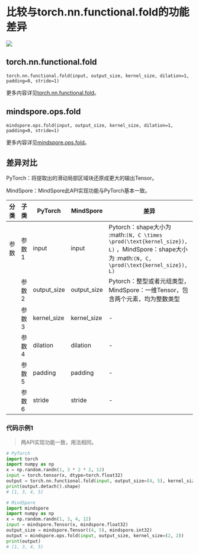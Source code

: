 # 比较与torch.nn.functional.fold的功能差异

<a href="https://gitee.com/mindspore/docs/blob/r1.11/docs/mindspore/source_zh_cn/note/api_mapping/pytorch_diff/mindspore.ops.fold.md" target="_blank"><img src="https://mindspore-website.obs.cn-north-4.myhuaweicloud.com/website-images/r1.11/resource/_static/logo_source.png"></a>

## torch.nn.functional.fold

```text
torch.nn.functional.fold(input, output_size, kernel_size, dilation=1, padding=0, stride=1)
```

更多内容详见[torch.nn.functional.fold](https://pytorch.org/docs/1.8.1/nn.functional.html#torch.nn.functional.fold)。

## mindspore.ops.fold

```text
mindspore.ops.fold(input, output_size, kernel_size, dilation=1, padding=0, stride=1)
```

更多内容详见[mindspore.ops.fold](https://www.mindspore.cn/docs/zh-CN/r1.11/api_python/ops/mindspore.ops.fold.html)。

## 差异对比

PyTorch：将提取出的滑动局部区域块还原成更大的输出Tensor。

MindSpore：MindSpore此API实现功能与PyTorch基本一致。

| 分类 | 子类 |PyTorch | MindSpore | 差异 |
| --- | --- | --- | --- |---|
|参数 | 参数1 | input | input | Pytorch：shape大小为 :math:`(N, C \times \prod(\text{kernel_size}), L)` ，MindSpore：shape大小为 :math:`(N, C, \prod(\text{kernel_size}), L)` |
| | 参数2 | output_size | output_size | Pytorch：整型或者元组类型，MindSpore：一维Tensor，包含两个元素，均为整数类型 |
| | 参数3 | kernel_size | kernel_size |- |
| | 参数4 | dilation | dilation |- |
| | 参数5 | padding | padding |- |
| | 参数6 | stride | stride |- |

### 代码示例1

> 两API实现功能一致，用法相同。

```python
# PyTorch
import torch
import numpy as np
x = np.random.randn(1, 3 * 2 * 2, 12)
input = torch.tensor(x, dtype=torch.float32)
output = torch.nn.functional.fold(input, output_size=(4, 5), kernel_size=(2, 2))
print(output.detach().shape)
# [1, 3, 4, 5]

# MindSpore
import mindspore
import numpy as np
x = np.random.randn(1, 3, 4, 12)
input = mindspore.Tensor(x, mindspore.float32)
output_size = mindspore.Tensor((4, 5), mindspore.int32)
output = mindspore.ops.fold(input, output_size, kernel_size=(2, 2))
print(output)
# (1, 3, 4, 5)
```
